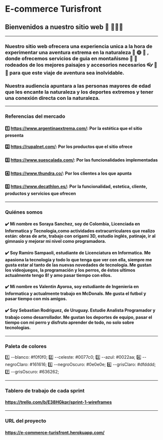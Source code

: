 # E-commerce Turisfront
## Bienvenidos a nuestro sitio web 👋 👩🏾‍💻 
***
### Nuestro sitio web ofrecera una experiencia unica a la hora de experimentar una aventura extrema en la naturaleza :deciduous_tree: :sun_with_face: :blossom: , donde ofrecemos servicios de guia en montañismo :sunrise_over_mountains: :rainbow: rodeados de los mejores paisajes y accesorios necesarios :eyeglasses: :movie_camera: :flashlight: para que este viaje de aventura sea inolvidable. 

### Nuestra audiencia apuntara a las personas mayores de edad que les encante la naturaleza y los deportes extremos y tener una conexión directa con la naturaleza. 
***
### Referencias del mercado 

#### :one: https://www.argentinaextrema.com/: Por la estética que el sitio presenta
#### :two: https://rupalnet.com/: Por los productos que el sitio ofrece
#### :three: https://www.suescalada.com/: Por las funcionalidades implementadas 
#### :four: https://www.thundra.co/: Por los clientes a los que apunta 
#### :five: https://www.decathlon.es/: Por la funcionalidad, estetica, cliente, productos y servicios que ofrecen
***
### Quiénes somos

#### ✔️ Mi nombre es Soraya Sanchez, soy de Colombia, Licenciada en Informatica y Tecnologia,como actividades extracurriculares que realizo están: obras de arte, trabajo con origami 3D, estudio inglés, patinaje, ir al gimnasio y mejorar mi nivel como programadora.
#### ✔️ Soy Ramiro Sampaoli, estudiante de Licenciatura en Informatica. Me apasiona la tecnología y todo lo que tenga que ver con ella, siempre me gusta estar al tanto de las nuevas novedades de tecnología. Me gustan los videojuegos, la programación y los perros, de éstos ultimos actualmente tengo 8!  y amo pasar tiempo con ellos.
#### ✔️ Mi nombre es Valentin Ayoroa, soy estudiante de Ingenieria en Informatica y actualmente trabajo en McDonals. Me gusta el futbol y pasar tiempo con mis amigos.
#### ✔️ Soy Sebastian Rodriguez, de Uruguay. Estudie Analista Programador y trabajo como desarrollador. Me gustan los deportes de equipo, pasar el tiempo con mi perro y disfruto aprender de todo, no solo sobre tecnologias. 
***
### Paleta de colores 
:one:  --blanco: #f0f0f0;
:two:  --celeste: #0077c0;
:three: --azul: #0022aa;
:four:  --negroClaro: #161616;
:five:  --negroOscuro: #0e0e0e;
:six: --grisClaro: #dfdddd;
:seven:  --grisOscuro: #636262;

***
### Tablero de trabajo de cada sprint 
#### https://trello.com/b/E38HGkpr/sprint-1-wireframes

***
### URL del proyecto
#### https://e-commerce-turisfront.herokuapp.com/


